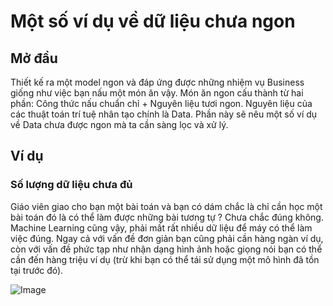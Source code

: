 # Một số ví dụ về dữ liệu chưa ngon

## Mở đầu

Thiết kế ra một model ngon và đáp ứng được những nhiệm vụ Business giống như việc bạn nấu một món ăn vậy. Món ăn ngon cấu thành từ hai phần: Công thức nấu chuẩn chỉ + Nguyên liệu tươi ngon. Nguyên liệu của các thuật toán trí tuệ nhân tạo chính là Data. Phần này sẽ nêu một số ví dụ về Data chưa được ngon mà ta cần sàng lọc và xử lý.

## Ví dụ

### Số lượng dữ liệu chưa đủ

Giáo viên giao cho bạn một bài toán và bạn có dám chắc là chỉ cần học một bài toán đó là có thể làm được những bài tương tự ? Chưa chắc đúng không. Machine Learning cũng vậy, phải mất rất nhiều dữ liệu để máy có thể làm việc đúng. Ngay cả với vấn đề đơn giản bạn cũng phải cần hàng ngàn ví dụ, còn với vấn đề phức tạp như nhận dạng hình ảnh hoặc giọng nói bạn có thể cần đến hàng triệu ví dụ (trừ khi bạn có thể tái sử dụng một mô hình đã tồn tại trước đó).

![Image](https://drive.google.com/open?id=1jvKa3toBhbI2dAhG8jSPMka70UntiL9s)
